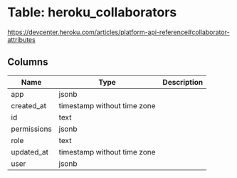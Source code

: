 
# Table: heroku_collaborators
https://devcenter.heroku.com/articles/platform-api-reference#collaborator-attributes
## Columns
| Name        | Type           | Description  |
| ------------- | ------------- | -----  |
|app|jsonb||
|created_at|timestamp without time zone||
|id|text||
|permissions|jsonb||
|role|text||
|updated_at|timestamp without time zone||
|user|jsonb||
